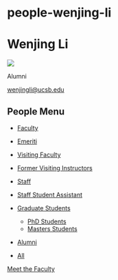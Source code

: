# people-wenjing-li

# Wenjing Li

![](https://www.pstat.ucsb.edu/sites/default/files/styles/people_node/public/people/photo/WechatIMG303%20-%20Sarah%20Li_0.jpeg?itok=GGAdpige)

Alumni

[wenjingli@ucsb.edu](mailto:wenjingli@ucsb.edu)

## People Menu

- [Faculty](/people/academic "Faculty")
- [Emeriti](/people/emeriti "Emeriti")
- [Visiting Faculty](/people/visiting "Visiting Faculty")
- [Former Visiting Instructors](/people/lecturer "Former Visiting Instructors")
- [Staff](/people/staff)
- [Staff Student Assistant](/people/researcher "Staff Student Assistant")
- [Graduate Students](/people/student "Graduate Students")
  
  - [PhD Students](/people/student/phd "PhD Students")
  - [Masters Students](/people/student/masters "Masters Students")
- [Alumni](/people/alumni)
- [All](/people/all)

[Meet the Faculty](/people/meet-the-faculty)